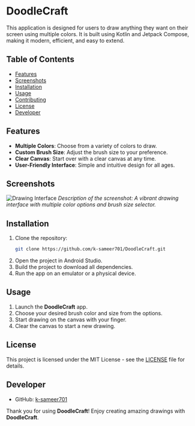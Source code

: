 # DoodleCraft

This application is designed for users to draw anything they want on their screen using multiple colors. It is built using Kotlin and Jetpack Compose, making it modern, efficient, and easy to extend.

## Table of Contents

- [Features](#features)
- [Screenshots](#screenshots)
- [Installation](#installation)
- [Usage](#usage)
- [Contributing](#contributing)
- [License](#license)
- [Developer](#developer)

## Features

- **Multiple Colors**: Choose from a variety of colors to draw.
- **Custom Brush Size**: Adjust the brush size to your preference.
- **Clear Canvas**: Start over with a clear canvas at any time.
- **User-Friendly Interface**: Simple and intuitive design for all ages.

## Screenshots

![Drawing Interface](path/to/your/screenshot.png)
*Description of the screenshot: A vibrant drawing interface with multiple color options and brush size selector.*

## Installation

1. Clone the repository:
    ```sh
    git clone https://github.com/k-sameer701/DoodleCraft.git
    ```
2. Open the project in Android Studio.
3. Build the project to download all dependencies.
4. Run the app on an emulator or a physical device.

## Usage

1. Launch the **DoodleCraft** app.
2. Choose your desired brush color and size from the options.
3. Start drawing on the canvas with your finger.
4. Clear the canvas to start a new drawing.

## License

This project is licensed under the MIT License - see the [LICENSE](LICENSE) file for details.

## Developer

- GitHub: [k-sameer701](https://github.com/k-sameer701)

Thank you for using **DoodleCraft**! Enjoy creating amazing drawings with **DoodleCraft**.
